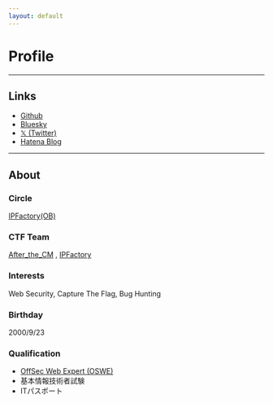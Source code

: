 ```yaml
---
layout: default
---
```


# Profile

* * *

## Links

- [Github](https://github.com/y0d3n)
- [Bluesky](https://bsky.app/profile/y0d3n.bsky.social)
- [𝕏 (Twitter)](https://twitter.com/y0d3n)
- [Hatena Blog](https://y0d3n.hatenablog.com/)

* * *

## About

### Circle

[IPFactory(OB)](https://www.ipfactory.org/)

### CTF Team

[After_the_CM](https://ctftime.org/team/118161)
, [IPFactory](https://ctftime.org/team/11420)

### Interests

Web Security, Capture The Flag, Bug Hunting

### Birthday

2000/9/23

### Qualification

- [OffSec Web Expert (OSWE)](https://www.credential.net/1795b0db-f7ba-4984-ae88-838790037e2f)
- 基本情報技術者試験
- ITパスポート

